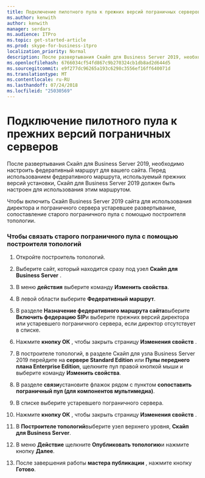 ```yaml
---
title: Подключение пилотного пула к прежних версий пограничных серверов
ms.author: kenwith
author: kenwith
manager: serdars
ms.audience: ITPro
ms.topic: get-started-article
ms.prod: skype-for-business-itpro
localization_priority: Normal
description: После развертывания Скайп для Business Server 2019, необходимо настроить федеративный маршрут для вашего сайта. Перед использованием федеративного маршрута, используемый прежних версий установки, Скайп для Business Server 2019 должен быть настроен для использования этим маршрутом.
ms.openlocfilehash: 6766034cf54fd867c9b270324cb1db8ad2d644d5
ms.sourcegitcommit: e9f277dc96265a193c6298c3556ef16ff640071d
ms.translationtype: MT
ms.contentlocale: ru-RU
ms.lasthandoff: 07/24/2018
ms.locfileid: "25030569"
---
```

# <a name="connect-pilot-pool-to-legacy-edge-servers"></a>Подключение пилотного пула к прежних версий пограничных серверов

После развертывания Скайп для Business Server 2019, необходимо настроить федеративный маршрут для вашего сайта. Перед использованием федеративного маршрута, используемый прежних версий установки, Скайп для Business Server 2019 должен быть настроен для использования этим маршрутом. 
  
Чтобы включить Скайп Business Server 2019 сайта для использования директора и пограничного сервера устаревшее развертывание, сопоставление старого пограничного пула с помощью построителя топологии.
  
### <a name="to-associate-the-legacy-edge-pool-by-using-topology-builder"></a>Чтобы связать старого пограничного пула с помощью построителя топологий

1. Откройте построитель топологий. 
    
2. Выберите сайт, который находится сразу под узел **Скайп для Business Server** . 
    
3. В меню **действия** выберите команду **Изменить свойства**.
    
4. В левой области выберите **Федеративный маршрут**.
    
5. В разделе **Назначение федеративного маршрута сайта**выберите **Включить федерацию SIP**и выберите прежних версий директора или устаревшего пограничного сервера, если директор отсутствует в списке.
  
6. Нажмите **кнопку ОК** , чтобы закрыть страницу **Изменения свойств** . 
    
7. В построителе топологий, в разделе Скайп для узла Business Server 2019 перейдите на **сервере Standard Edition** или **Пулы переднего плана Enterprise Edition**, щелкните пул правой кнопкой мыши и выберите команду **Изменить свойства**.
    
8. В разделе **связи**установите флажок рядом с пунктом **сопоставить пограничный пул (для компонентов мультимедиа)**. 
    
9. В списке выберите устаревшего пограничного сервера. 
  
10. Нажмите **кнопку ОК** , чтобы закрыть страницу **Изменения свойств** . 
    
11. В **Построителе топологий**выберите узел верхнего уровня, **Скайп для Business Server**.
    
12. В меню **Действие** щелкните **Опубликовать топологию**и нажмите кнопку **Далее**.
    
13. После завершения работы **мастера публикации** , нажмите кнопку **Готово**.
    

